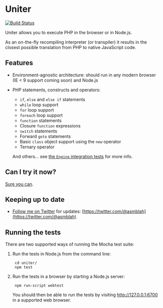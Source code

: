 Uniter
======

[![Build Status](https://secure.travis-ci.org/asmblah/uniter.png)](http://travis-ci.org/asmblah/uniter)

Uniter allows you to execute PHP in the browser or in Node.js.

As an on-the-fly recompiling interpreter (or transpiler) it results in the closest possible translation
from PHP to native JavaScript code.

Features
--------
- Environment-agnostic architecture: should run in any modern browser (IE < 9 support coming soon) and Node.js

- PHP statements, constructs and operators:
    - `if`, `else` and `else if` statements
    - `while` loop support
    - `for` loop support
    - `foreach` loop support
    - `function` statements
    - Closure `function` expressions
    - `switch` statements
    - Forward `goto` statements
    - Basic `class` object support using the `new` operator
    - Ternary operator

    And others... see [the `Engine` integration tests](https://github.com/asmblah/uniter/tree/master/tests/bdd/integration/languages/PHP/engine) for more info.

Can I try it now?
-----------------

[Sure you can](http://asmblah.github.io/uniter/demo/interactive.html).

Keeping up to date
------------------
- [Follow me on Twitter](https://twitter.com/@asmblah) for updates: [https://twitter.com/@asmblah](https://twitter.com/@asmblah)

Running the tests
-----------------

There are two supported ways of running the Mocha test suite:

1. Run the tests in Node.js from the command line:

        cd uniter/
        npm test

2. Run the tests in a browser by starting a Node.js server:

        npm run-script webtest

   You should then be able to run the tests by visiting http://127.0.0.1:6700 in a supported web browser.
